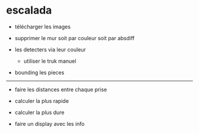 # escalada


- télécharger les images 

- supprimer le mur soit par couleur soit par absdiff

- les detecters via leur couleur

    - utiliser le truk manuel



- bounding les pieces








-------------------------------

- faire les distances entre chaque prise

- calculer la plus rapide

- calculer la plus dure

- faire un display avec les info
